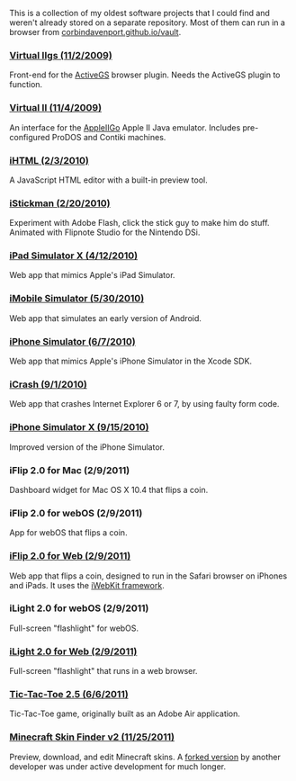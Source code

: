 This is a collection of my oldest software projects that I could find and weren't already stored on a separate repository. Most of them can run in a browser from [corbindavenport.github.io/vault](http://corbindavenport.github.io/vault/).

### [Virtual IIgs (11/2/2009)](virtual-2gs/)
Front-end for the [ActiveGS](http://activegs.freetoolsassociation.com/) browser plugin. Needs the ActiveGS plugin to function.

### [Virtual II (11/4/2009)](virtual-2/)
An interface for the [AppleIIGo](http://code.google.com/p/appleiigo/) Apple II Java emulator. Includes pre-configured ProDOS and Contiki machines.

### [iHTML (2/3/2010)](ihtml-app/)
A JavaScript HTML editor with a built-in preview tool.

### [iStickman (2/20/2010)](istickman-app/)
Experiment with Adobe Flash, click the stick guy to make him do stuff. Animated with Flipnote Studio for the Nintendo DSi.

### [iPad Simulator X (4/12/2010)](ipad-simulator-x/)
Web app that mimics Apple's iPad Simulator.

### [iMobile Simulator (5/30/2010)](imobile-simulator/)
Web app that simulates an early version of Android.

### [iPhone Simulator (6/7/2010)](iphone-simulator-x/)
Web app that mimics Apple's iPhone Simulator in the Xcode SDK.

### [iCrash (9/1/2010)](icrash-app/)
Web app that crashes Internet Explorer 6 or 7, by using faulty form code.

### [iPhone Simulator X (9/15/2010)](iphone-simulator-x/)
Improved version of the iPhone Simulator.

### iFlip 2.0 for Mac (2/9/2011)
Dashboard widget for Mac OS X 10.4 that flips a coin.

### iFlip 2.0 for webOS (2/9/2011)
App for webOS that flips a coin.

### [iFlip 2.0 for Web (2/9/2011)](iflip-2-web)
Web app that flips a coin, designed to run in the Safari browser on iPhones and iPads. It uses the [iWebKit framework](https://iwebkit.net/). 

### iLight 2.0 for webOS (2/9/2011)
Full-screen "flashlight" for webOS.

### [iLight 2.0 for Web (2/9/2011)](ilight-2-web/)
Full-screen "flashlight" that runs in a web browser.

### [Tic-Tac-Toe 2.5 (6/6/2011)](tic-tac-toe/)
Tic-Tac-Toe game, originally built as an Adobe Air application.

### [Minecraft Skin Finder v2 (11/25/2011)](skin-finder-v2/)
Preview, download, and edit Minecraft skins. A [forked version](https://github.com/Atnode/Minecraft-SkinViewer) by another developer was under active development for much longer.
